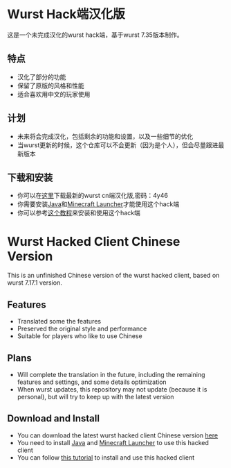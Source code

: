 # Wurst Hack端汉化版

这是一个未完成汉化的wurst hack端，基于wurst 7.35版本制作。

## 特点

- 汉化了部分的功能
- 保留了原版的风格和性能
- 适合喜欢用中文的玩家使用

## 计划

- 未来将会完成汉化，包括剩余的功能和设置，以及一些细节的优化
- 当wurst更新的时候，这个仓库可以不会更新（因为是个人），但会尽量跟进最新版本

## 下载和安装

- 你可以在[这里](https://wwfb.lanzoue.com/iTnkp0xjveoh)下载最新的wurst cn端汉化版,密码：4y46
- 你需要安装[Java](https://www.java.com/)和[Minecraft Launcher](https://www.minecraft.net/)才能使用这个hack端
- 你可以参考[这个教程](https://www.wurstclient.net/tutorials/installation/)来安装和使用这个hack端

# Wurst Hacked Client Chinese Version

This is an unfinished Chinese version of the wurst hacked client, based on wurst 7.17.1 version.

## Features

- Translated some the features
- Preserved the original style and performance
- Suitable for players who like to use Chinese

## Plans

- Will complete the translation in the future, including the remaining features and settings, and some details optimization
- When wurst updates, this repository may not update (because it is personal), but will try to keep up with the latest version

## Download and Install

- You can download the latest wurst hacked client Chinese version [here](https://wwfb.lanzoue.com/iTnkp0xjveoh)
- You need to install [Java](https://www.java.com/) and [Minecraft Launcher](https://www.minecraft.net/) to use this hacked client
- You can follow [this tutorial](https://www.wurstclient.net/tutorials/installation/) to install and use this hacked client

